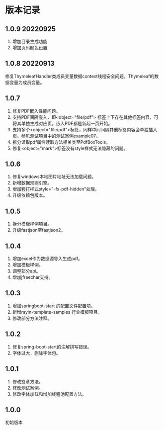 # 版本记录

## 1.0.9 20220925
1. 增加目录生成功能
2. 增加页码颜色设置

## 1.0.8 20220913
修复ThymeleafHandler类成员变量数据context线程安全问题，Thymeleaf的数据变量为成员变量。

## 1.0.7
1. 修复PDF嵌入性能问题。
2. 支持PDF间隔嵌入，即<object="file/pdf"> 标签上下存在其他标签内容，可将其单独生成对应页。嵌入PDF都是新起一页开始。
3. 支持多个<object="file/pdf">标签，同样中间间隔其他标签内容会单独插入页。参见测试项目中的测试案例example07。
4. 拆分读取pdf属性读取方法相关类至PdfBoxTools。
5. 修复<object="mark">标签没有style样式无法隐藏的问题。

## 1.0.6
1. 修复windows本地图片地址无法加载问题。
2. 新增数据规则引擎。
3. 增加套打样式style="-fs-pdf-hidden"处理。
4. 升级依赖包版本。

## 1.0.5
1. 拆分模板样例项目。
2. 升级fastjson至fastjson2。

## 1.0.4
1. 增加excel作为数据源导入生成pdf。
2. 增加模板样例。
3. 调整部分api。
4. 增加jfreechar支持。

## 1.0.3
1. 增加springboot-start 的配置文件配置项。
2. 新增rayin-template-samples 行业模板项目。
3. 修改部分方法注释。

## 1.0.2
1. 修复spring-boot-start的注解拼写错误。
2. 字体过大，删除字体包。

## 1.0.1
1. 修改签章方法。
2. 修改测试案例。
3. 修改字体加载和增加线程池配置方法。

## 1.0.0
初始版本